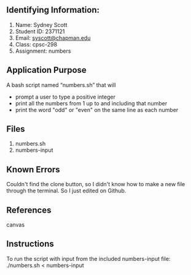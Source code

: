 ## Identifying Information: 
1. Name: Sydney Scott
2. Student ID: 2371121
3. Email: syscott@chapman.edu
4. Class: cpsc-298
5. Assignment: numbers 

## Application Purpose
A bash script named “numbers.sh” that will 
- prompt a user to type a positive integer 
- print all the numbers from 1 up to and including that number 
- print the word "odd" or "even" on the same line as each number

## Files 
1. numbers.sh
2. numbers-input

## Known Errors 
Couldn't find the clone button, so I didn't know how to make a new file through the terminal. So I just edited on Github.

## References
canvas
## Instructions
To run the script with input from the included numbers-input file:
./numbers.sh < numbers-input

